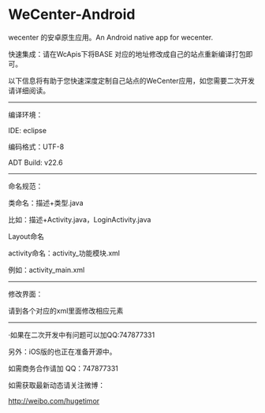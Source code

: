 WeCenter-Android
================

wecenter 的安卓原生应用。An Android native app for wecenter.


快速集成：请在WcApis下将BASE 对应的地址修改成自己的站点重新编译打包即可。

以下信息将有助于您快速深度定制自己站点的WeCenter应用，如您需要二次开发请详细阅读。

  ---------------------------------------------------------------------

编译环境：

IDE: eclipse

编码格式：UTF-8

ADT Build: v22.6

  ---------------------------------------------------------------------

命名规范：

类命名：描述+类型.java

比如：描述+Activity.java，LoginActivity.java

Layout命名

activity命名：activity_功能模块.xml

例如：activity_main.xml	

  ---------------------------------------------------------------------

修改界面：

请到各个对应的xml里面修改相应元素

  --------------------------------------------------------------------


·如果在二次开发中有问题可以加QQ:747877331

另外：iOS版的也正在准备开源中。

如需商务合作请加 QQ：747877331

如需获取最新动态请关注微博：

http://weibo.com/hugetimor



